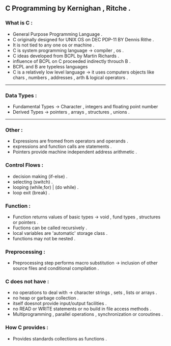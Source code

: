 ##          C Programming by Kernighan , Ritche .

### What is C : 

- General Purpose Programming Language . 
- C originally designed for UNIX OS on DEC PDP-11 BY Dennis Rithe .
- It is not tied to any one os or machine . 
- C is system programming language -> compiler , os .
- C ideas developed from BCPL by Martin Richards . 
- influence of BCPL on C proceeded indirectly throuch B .
- BCPL and B are typeless languages
- C is a relatively low level language -> it uses computers objects
like chars , numbers , addresses , arth & logical operators .

<hr/>

### Data Types : 

- Fundamental Types -> Character , integers and floating point number
- Derived Types -> pointers , arrays , structures , unions .


<hr/>

### Other :  

- Expressions are fromed from operators and operands . 
- expressions and function calls are statements .
- Pointers provide machine independent address arithmetic . 

### Control Flows : 

- decision making (if-else) .
- selecting (switch) . 
- looping (while,for) | (do while) .
- loop exit (break) .

### Function : 

- Function returns values of basic types -> void , fund types , structures or pointers .
- Fuctions can be called recursively . 
- local variables are 'automatic' storage class .
- functions may not be nested .

### Preprocessing : 

- Preprocessing step performs macro substitution -> inclusion of other source files and conditional compilation . 

### C does not have : 

- no operations to deal with -> character strings , sets , lists or arrays .
- no heap or garbage collection .
- itself doesnot provide input/output facilities .
- no READ or WRITE statements or no build in file access methods . 
- Multiprogramming , parallel operations , synchronization or coroutines . 

### How C provides : 

- Provides standards collections as functions . 

